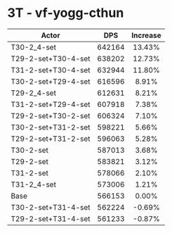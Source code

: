 # 3T - vf-yogg-cthun
| Actor | DPS | Increase |
|---|:---:|:---:|
|T30-2_4-set|642164|13.43%|
|T29-2-set+T30-4-set|638202|12.73%|
|T31-2-set+T30-4-set|632944|11.80%|
|T30-2-set+T29-4-set|616596|8.91%|
|T29-2_4-set|612631|8.21%|
|T31-2-set+T29-4-set|607918|7.38%|
|T29-2-set+T30-2-set|606324|7.10%|
|T30-2-set+T31-2-set|598221|5.66%|
|T29-2-set+T31-2-set|596063|5.28%|
|T30-2-set|587013|3.68%|
|T29-2-set|583821|3.12%|
|T31-2-set|578066|2.10%|
|T31-2_4-set|573006|1.21%|
|Base|566153|0.00%|
|T30-2-set+T31-4-set|562224|-0.69%|
|T29-2-set+T31-4-set|561233|-0.87%|
